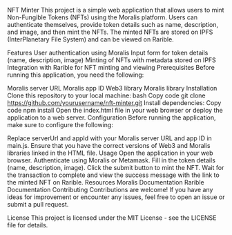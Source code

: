 NFT Minter
This project is a simple web application that allows users to mint Non-Fungible Tokens (NFTs) using the Moralis platform. Users can authenticate themselves, provide token details such as name, description, and image, and then mint the NFTs. The minted NFTs are stored on IPFS (InterPlanetary File System) and can be viewed on Rarible.

Features
User authentication using Moralis
Input form for token details (name, description, image)
Minting of NFTs with metadata stored on IPFS
Integration with Rarible for NFT minting and viewing
Prerequisites
Before running this application, you need the following:

Moralis server URL
Moralis app ID
Web3 library
Moralis library
Installation
Clone this repository to your local machine:
bash
Copy code
git clone https://github.com/yourusername/nft-minter.git
Install dependencies:
Copy code
npm install
Open the index.html file in your web browser or deploy the application to a web server.
Configuration
Before running the application, make sure to configure the following:

Replace serverUrl and appId with your Moralis server URL and app ID in main.js.
Ensure that you have the correct versions of Web3 and Moralis libraries linked in the HTML file.
Usage
Open the application in your web browser.
Authenticate using Moralis or Metamask.
Fill in the token details (name, description, image).
Click the submit button to mint the NFT.
Wait for the transaction to complete and view the success message with the link to the minted NFT on Rarible.
Resources
Moralis Documentation
Rarible Documentation
Contributing
Contributions are welcome! If you have any ideas for improvement or encounter any issues, feel free to open an issue or submit a pull request.

License
This project is licensed under the MIT License - see the LICENSE file for details.

